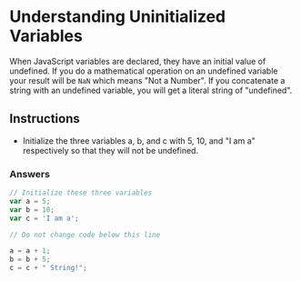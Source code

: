 # Understanding Uninitialized Variables

When JavaScript variables are declared, they have an initial value of undefined. If you do a mathematical
operation on an undefined variable your result will be `NaN` which means "Not a Number".
If you concatenate a string with an undefined variable, you will get a literal string of "undefined".

## Instructions
 - Initialize the three variables a, b, and c with 5, 10, and "I am a" respectively so that they will not be undefined.

### Answers

```javascript
// Initialize these three variables
var a = 5;
var b = 10;
var c = 'I am a';

// Do not change code below this line

a = a + 1;
b = b + 5;
c = c + " String!";

```